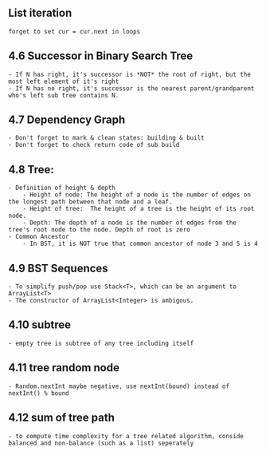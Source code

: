 ## List iteration
    forget to set cur = cur.next in loops
## 4.6 Successor in Binary Search Tree
    - If N has right, it's successor is *NOT* the root of right, but the most left element of it's right
    - If N has no right, it's successor is the nearest parent/grandparent who's left sub tree contains N.
## 4.7 Dependency Graph
    - Don't forget to mark & clean states: building & built
    - Don't forget to check return code of sub build
## 4.8 Tree:
    - Definition of height & depth
        - Height of node: The height of a node is the number of edges on the longest path between that node and a leaf.
        - Height of tree:  The height of a tree is the height of its root node.
        - Depth: The depth of a node is the number of edges from the tree's root node to the node. Depth of root is zero
    - Common Ancestor
        - In BST, it is NOT true that common ancestor of node 3 and 5 is 4
        
## 4.9 BST Sequences
    - To simplify push/pop use Stack<T>, which can be an argument to ArrayList<T> 
    - The constructor of ArrayList<Integer> is ambigous.
    
## 4.10 subtree
    - empty tree is subtree of any tree including itself
    
## 4.11 tree random node
    - Random.nextInt maybe negative, use nextInt(bound) instead of nextInt() % bound
    
## 4.12 sum of tree path
    - to compute time complexity for a tree related algorithm, conside balanced and non-balance (such as a list) seperately